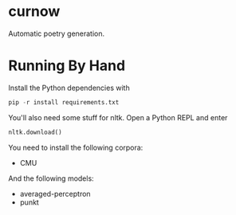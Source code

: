 # curnow
Automatic poetry generation.

# Running By Hand

Install the Python dependencies with

```python
pip -r install requirements.txt
```

You'll also need some stuff for nltk. Open a Python REPL and enter

```python
nltk.download()
```

You need to install the following corpora:
- CMU

And the following models:
- averaged-perceptron
- punkt
